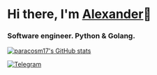 # Hi there, I'm [Alexander](https://paracosm17.ru/)👋
### Software engineer. Python & Golang.

[![paracosm17's GitHub stats](https://github-readme-stats.vercel.app/api?username=paracosm17&show_icons=true&theme=tokyonight)](https://github.com/paracosm17/)  

[![Telegram](https://img.shields.io/badge/Telegram-blue?style=flat-square&logo=Telegram)](https://t.me/paracosm17)
